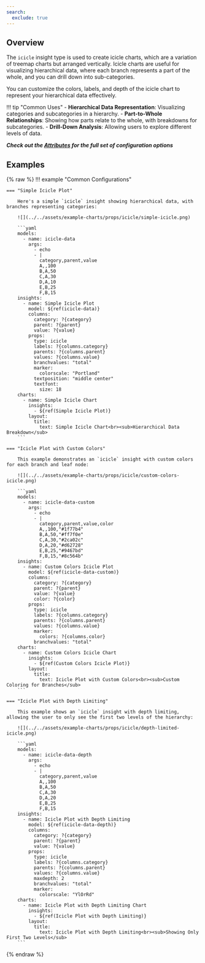 ```yaml
---
search:
  exclude: true
---
```


<!--start-->

## Overview

The `icicle` insight type is used to create icicle charts, which are a variation of treemap charts but arranged vertically. Icicle charts are useful for visualizing hierarchical data, where each branch represents a part of the whole, and you can drill down into sub-categories.

You can customize the colors, labels, and depth of the icicle chart to represent your hierarchical data effectively.

!!! tip "Common Uses" - **Hierarchical Data Representation**: Visualizing categories and subcategories in a hierarchy. - **Part-to-Whole Relationships**: Showing how parts relate to the whole, with breakdowns for subcategories. - **Drill-Down Analysis**: Allowing users to explore different levels of data.

_**Check out the [Attributes](../configuration/Insight/Props/Icicle/#attributes) for the full set of configuration options**_

## Examples

{% raw %}
!!! example "Common Configurations"

    === "Simple Icicle Plot"

        Here's a simple `icicle` insight showing hierarchical data, with branches representing categories:

        ![](../../assets/example-charts/props/icicle/simple-icicle.png)

        ```yaml
        models:
          - name: icicle-data
            args:
              - echo
              - |
                category,parent,value
                A,,100
                B,A,50
                C,A,30
                D,A,10
                E,B,25
                F,B,15
        insights:
          - name: Simple Icicle Plot
            model: ${ref(icicle-data)}
            columns:
              category: ?{category}
              parent: ?{parent}
              value: ?{value}
            props:
              type: icicle
              labels: ?{columns.category}
              parents: ?{columns.parent}
              values: ?{columns.value}
              branchvalues: "total"
              marker:
                colorscale: "Portland"
              textposition: "middle center"
              textfont:
                size: 18
        charts:
          - name: Simple Icicle Chart
            insights:
              - ${ref(Simple Icicle Plot)}
            layout:
              title:
                text: Simple Icicle Chart<br><sub>Hierarchical Data Breakdown</sub>
        ```

    === "Icicle Plot with Custom Colors"

        This example demonstrates an `icicle` insight with custom colors for each branch and leaf node:

        ![](../../assets/example-charts/props/icicle/custom-colors-icicle.png)

        ```yaml
        models:
          - name: icicle-data-custom
            args:
              - echo
              - |
                category,parent,value,color
                A,,100,"#1f77b4"
                B,A,50,"#ff7f0e"
                C,A,30,"#2ca02c"
                D,A,20,"#d62728"
                E,B,25,"#9467bd"
                F,B,15,"#8c564b"
        insights:
          - name: Custom Colors Icicle Plot
            model: ${ref(icicle-data-custom)}
            columns:
              category: ?{category}
              parent: ?{parent}
              value: ?{value}
              color: ?{color}
            props:
              type: icicle
              labels: ?{columns.category}
              parents: ?{columns.parent}
              values: ?{columns.value}
              marker:
                colors: ?{columns.color}
              branchvalues: "total"
        charts:
          - name: Custom Colors Icicle Chart
            insights:
              - ${ref(Custom Colors Icicle Plot)}
            layout:
              title:
                text: Icicle Plot with Custom Colors<br><sub>Custom Coloring for Branches</sub>
        ```

    === "Icicle Plot with Depth Limiting"

        This example shows an `icicle` insight with depth limiting, allowing the user to only see the first two levels of the hierarchy:

        ![](../../assets/example-charts/props/icicle/depth-limited-icicle.png)

        ```yaml
        models:
          - name: icicle-data-depth
            args:
              - echo
              - |
                category,parent,value
                A,,100
                B,A,50
                C,A,30
                D,A,20
                E,B,25
                F,B,15
        insights:
          - name: Icicle Plot with Depth Limiting
            model: ${ref(icicle-data-depth)}
            columns:
              category: ?{category}
              parent: ?{parent}
              value: ?{value}
            props:
              type: icicle
              labels: ?{columns.category}
              parents: ?{columns.parent}
              values: ?{columns.value}
              maxdepth: 2
              branchvalues: "total"
              marker:
                colorscale: "YlOrRd"
        charts:
          - name: Icicle Plot with Depth Limiting Chart
            insights:
              - ${ref(Icicle Plot with Depth Limiting)}
            layout:
              title:
                text: Icicle Plot with Depth Limiting<br><sub>Showing Only First Two Levels</sub>
        ```

{% endraw %}

<!--end-->
